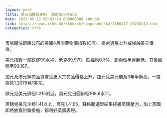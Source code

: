 ```yaml
---
layout: post
title: 美元指數跌穿90　創兩個半月新低
date: 2021-05-12 06:02:14.000000000 +08:00
link: https://news.rthk.hk/rthk/ch/component/k2/1590417-20210512.htm
categories: rthk
---
```


市場關注即將公布的美國4月消費物價指數(CPI)，憂慮通脹上升或侵蝕美元價值。

美元指數一度跌穿90水平，低見89.979，跌幅約0.3%，創兩個半月新低，其後回穩至90.167。

加元及澳元等商品貨幣受惠大宗商品價格上升，加元兌美元觸及3年半新高，一度高見1.2079兌1美元。

歐元兌美元徘徊1.215附近，美元兌日圓徘徊108.6水平。

英鎊兌美元企穩1.41以上，高見1.4165，蘇格蘭選舉結果紓緩英鎊壓力，加上英國即將放寬封鎖措施，都利好英鎊表現。
